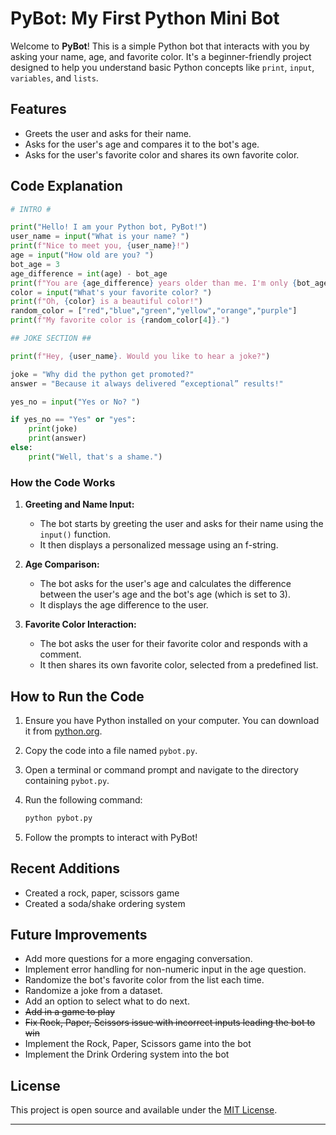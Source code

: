 # PyBot: My First Python Mini Bot

Welcome to **PyBot**! This is a simple Python bot that interacts with you by asking your name, age, and favorite color. It's a beginner-friendly project designed to help you understand basic Python concepts like `print`, `input`, `variables`, and `lists`.

## Features

- Greets the user and asks for their name.
- Asks for the user's age and compares it to the bot's age.
- Asks for the user's favorite color and shares its own favorite color.

## Code Explanation

```python
# INTRO #

print("Hello! I am your Python bot, PyBot!")
user_name = input("What is your name? ")
print(f"Nice to meet you, {user_name}!")
age = input("How old are you? ")
bot_age = 3
age_difference = int(age) - bot_age
print(f"You are {age_difference} years older than me. I'm only {bot_age} years old!")
color = input("What's your favorite color? ")
print(f"Oh, {color} is a beautiful color!")
random_color = ["red","blue","green","yellow","orange","purple"]
print(f"My favorite color is {random_color[4]}.")

## JOKE SECTION ##

print(f"Hey, {user_name}. Would you like to hear a joke?")

joke = "Why did the python get promoted?"
answer = "Because it always delivered “exceptional” results!"

yes_no = input("Yes or No? ")

if yes_no == "Yes" or "yes":
    print(joke)
    print(answer)
else:
    print("Well, that's a shame.")
```

### How the Code Works

1. **Greeting and Name Input:**
   - The bot starts by greeting the user and asks for their name using the `input()` function.
   - It then displays a personalized message using an f-string.

2. **Age Comparison:**
   - The bot asks for the user's age and calculates the difference between the user's age and the bot's age (which is set to 3).
   - It displays the age difference to the user.

3. **Favorite Color Interaction:**
   - The bot asks the user for their favorite color and responds with a comment.
   - It then shares its own favorite color, selected from a predefined list.

## How to Run the Code

1. Ensure you have Python installed on your computer. You can download it from [python.org](https://www.python.org/).
2. Copy the code into a file named `pybot.py`.
3. Open a terminal or command prompt and navigate to the directory containing `pybot.py`.
4. Run the following command:

    ```bash
    python pybot.py
    ```

5. Follow the prompts to interact with PyBot!

## Recent Additions

- Created a rock, paper, scissors game
- Created a soda/shake ordering system

## Future Improvements

- Add more questions for a more engaging conversation.
- Implement error handling for non-numeric input in the age question.
- Randomize the bot's favorite color from the list each time.
- Randomize a joke from a dataset.
- Add an option to select what to do next.
- ~~Add in a game to play~~
- ~~Fix Rock, Paper, Scissors issue with incorrect inputs leading the bot to win~~
- Implement the Rock, Paper, Scissors game into the bot
- Implement the Drink Ordering system into the bot

## License

This project is open source and available under the [MIT License](LICENSE).

---

